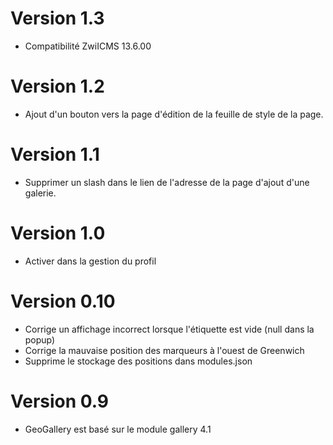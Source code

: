 # Version 1.3
- Compatibilité ZwiICMS 13.6.00
# Version 1.2
- Ajout d'un bouton vers la page d'édition de la feuille de style de la page.
# Version 1.1
- Supprimer un slash dans le lien de l'adresse de la page d'ajout d'une galerie.
# Version 1.0
- Activer dans la gestion du profil
# Version 0.10
- Corrige un affichage incorrect lorsque l'étiquette est vide (null dans la popup)
- Corrige la mauvaise position des marqueurs à l'ouest de Greenwich
- Supprime le stockage des positions dans modules.json
# Version 0.9
- GeoGallery est basé sur le module gallery 4.1
